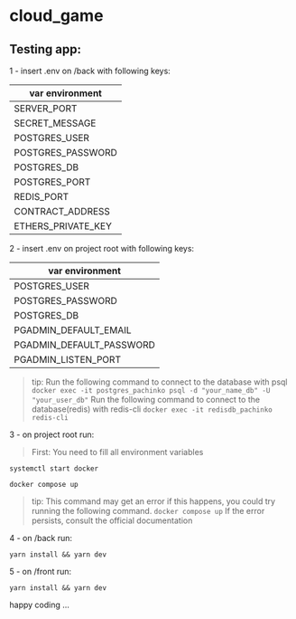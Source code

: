 # cloud_game

## Testing app:

1 - insert .env on /back with following keys:

|  var environment  |
|-------------------|
|    SERVER_PORT    |
|   SECRET_MESSAGE  |
|   POSTGRES_USER   |
| POSTGRES_PASSWORD |
|    POSTGRES_DB    |
|   POSTGRES_PORT   |
|    REDIS_PORT     |
|  CONTRACT_ADDRESS |
| ETHERS_PRIVATE_KEY|

2 - insert .env on project root with following keys:

|     var environment      |
|--------------------------|
|      POSTGRES_USER       |
|    POSTGRES_PASSWORD     |
|       POSTGRES_DB        |
|  PGADMIN_DEFAULT_EMAIL   |
| PGADMIN_DEFAULT_PASSWORD |
|   PGADMIN_LISTEN_PORT    |

> tip:
Run the following command to connect to the database with psql
```docker exec -it postgres_pachinko psql -d "your_name_db" -U "your_user_db"```
Run the following command to connect to the database(redis) with redis-cli
```docker exec -it redisdb_pachinko redis-cli```


3 - on project root run:
> First:
You need to fill all environment variables 

```
systemctl start docker

docker compose up
```

> tip: This command may get an error if this happens, you could try running the following command.
```docker compose up```
> If the error persists, consult the official documentation

4 - on /back run:

```
yarn install && yarn dev 
```

5 - on /front run:

```
yarn install && yarn dev
```

happy coding ...
